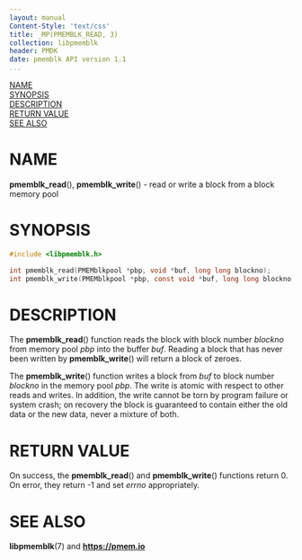 ```yaml
---
layout: manual
Content-Style: 'text/css'
title: _MP(PMEMBLK_READ, 3)
collection: libpmemblk
header: PMDK
date: pmemblk API version 1.1
...
```


[comment]: <> (SPDX-License-Identifier: BSD-3-Clause)
[comment]: <> (Copyright 2017-2018, Intel Corporation)

[comment]: <> (pmemblk_read.3 -- man page for libpmemblk read and write functions)

[NAME](#name)<br />
[SYNOPSIS](#synopsis)<br />
[DESCRIPTION](#description)<br />
[RETURN VALUE](#return-value)<br />
[SEE ALSO](#see-also)<br />

# NAME #

**pmemblk_read**(), **pmemblk_write**() - read or write a block from a block
memory pool

# SYNOPSIS #

```c
#include <libpmemblk.h>

int pmemblk_read(PMEMblkpool *pbp, void *buf, long long blockno);
int pmemblk_write(PMEMblkpool *pbp, const void *buf, long long blockno);
```

# DESCRIPTION #

The **pmemblk_read**() function reads the block with block number *blockno*
from memory pool *pbp* into the buffer *buf*. Reading a block that has never
been written by **pmemblk_write**() will return a block of zeroes.

The **pmemblk_write**() function writes a block from *buf* to block number
*blockno* in the memory pool *pbp*. The write is atomic with respect to other
reads and writes. In addition, the write cannot be torn by program failure or
system crash; on recovery the block is guaranteed to contain either the old
data or the new data, never a mixture of both.

# RETURN VALUE #

On success, the **pmemblk_read**() and **pmemblk_write**() functions return 0.
On error, they return -1 and set *errno* appropriately.

# SEE ALSO #

**libpmemblk**(7) and **<https://pmem.io>**
